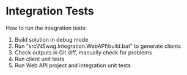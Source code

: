 # Integration Tests

How to run the integration tests: 

1. Build solution in debug mode
2. Run "src\NSwag.Integration.WebAPI\build.bat" to generate clients
3. Check outputs in Git diff, manually check for problems
4. Run client unit tests
5. Run Web API project and integration unit tests